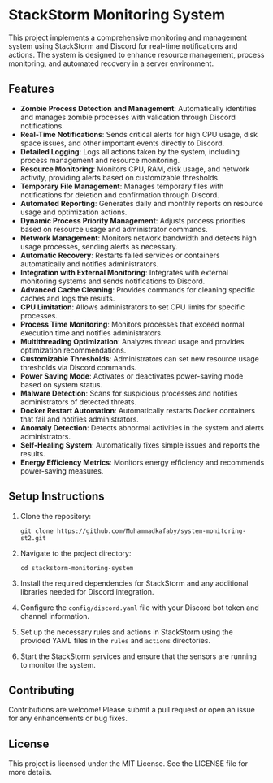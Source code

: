 # StackStorm Monitoring System

This project implements a comprehensive monitoring and management system using StackStorm and Discord for real-time notifications and actions. The system is designed to enhance resource management, process monitoring, and automated recovery in a server environment.

## Features

- **Zombie Process Detection and Management**: Automatically identifies and manages zombie processes with validation through Discord notifications.
- **Real-Time Notifications**: Sends critical alerts for high CPU usage, disk space issues, and other important events directly to Discord.
- **Detailed Logging**: Logs all actions taken by the system, including process management and resource monitoring.
- **Resource Monitoring**: Monitors CPU, RAM, disk usage, and network activity, providing alerts based on customizable thresholds.
- **Temporary File Management**: Manages temporary files with notifications for deletion and confirmation through Discord.
- **Automated Reporting**: Generates daily and monthly reports on resource usage and optimization actions.
- **Dynamic Process Priority Management**: Adjusts process priorities based on resource usage and administrator commands.
- **Network Management**: Monitors network bandwidth and detects high usage processes, sending alerts as necessary.
- **Automatic Recovery**: Restarts failed services or containers automatically and notifies administrators.
- **Integration with External Monitoring**: Integrates with external monitoring systems and sends notifications to Discord.
- **Advanced Cache Cleaning**: Provides commands for cleaning specific caches and logs the results.
- **CPU Limitation**: Allows administrators to set CPU limits for specific processes.
- **Process Time Monitoring**: Monitors processes that exceed normal execution time and notifies administrators.
- **Multithreading Optimization**: Analyzes thread usage and provides optimization recommendations.
- **Customizable Thresholds**: Administrators can set new resource usage thresholds via Discord commands.
- **Power Saving Mode**: Activates or deactivates power-saving mode based on system status.
- **Malware Detection**: Scans for suspicious processes and notifies administrators of detected threats.
- **Docker Restart Automation**: Automatically restarts Docker containers that fail and notifies administrators.
- **Anomaly Detection**: Detects abnormal activities in the system and alerts administrators.
- **Self-Healing System**: Automatically fixes simple issues and reports the results.
- **Energy Efficiency Metrics**: Monitors energy efficiency and recommends power-saving measures.

## Setup Instructions

1. Clone the repository:

   ```
   git clone https://github.com/Muhammadkafaby/system-monitoring-st2.git
   ```

2. Navigate to the project directory:

   ```
   cd stackstorm-monitoring-system
   ```

3. Install the required dependencies for StackStorm and any additional libraries needed for Discord integration.

4. Configure the `config/discord.yaml` file with your Discord bot token and channel information.

5. Set up the necessary rules and actions in StackStorm using the provided YAML files in the `rules` and `actions` directories.

6. Start the StackStorm services and ensure that the sensors are running to monitor the system.

## Contributing

Contributions are welcome! Please submit a pull request or open an issue for any enhancements or bug fixes.

## License

This project is licensed under the MIT License. See the LICENSE file for more details.
